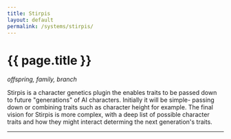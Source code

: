 ```yaml
---
title: Stirpis
layout: default
permalink: /systems/stirpis/
---
```


<h1 class="fa-h1 stirpis">{{ page.title }}</h1>

_offspring, family, branch_

Stirpis is a character genetics plugin the enables traits to be passed down to future "generations" of AI characters.
Initially it will be simple- passing down or combining traits such as character height for example. The final vision for Stirpis is
more complex, with a deep list of possible character traits and how they might interact determing the next generation's traits.

-----
